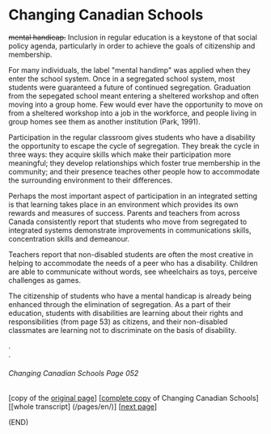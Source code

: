 # Changing Canadian Schools
~~mental handicap.~~ Inclusion in regular education is a keystone of that social policy agenda, particularly in order to achieve the goals of citizenship and membership.  

For many individuals, the label "mental handimp" was applied when they enter the school system. Once in a segregated school system, most students were guaranteed a future of continued segregation. Graduation from the sepegated school meant entering a sheltered workshop and often moving into a group home. Few would ever have the opportunity to move on from a sheltered workshop into a job in the workforce, and people living in group homes see them as another institution (Park, 1991).  

Participation in the regular classroom gives students who have a disability the opportunity to escape the cycle of segregation. They break the cycle in three ways: they acquire skills which make their participation more meaningful; they develop relationships which foster true membership in the community; and their presence teaches other people how to accommodate the surrounding environment to their differences.  

Perhaps the most important aspect of participation in an integrated setting is that learning takes place in an environment which provides its own rewards and measures of success. Parents and teachers from across Canada consistently report that students who move from segregated to integrated systems demonstrate improvements in communications skills, concentration skills and demeanour.  

Teachers report that non-disabled students are often the most creative in helping to accommodate the needs of a peer who has a disability. Children are able to communicate without words, see wheelchairs as toys, perceive challenges as games.  

The citizenship of students who have a mental handicap is already being enhanced through the elimination of segregation. As a part of their education, students with disabilities are learning about their rights and responsibilities (from page 53) as citizens, and their non-disabled classmates are learning not to discriminate on the basis of disability.

.  
.  
###### Changing Canadian Schools Page 052

[copy of the [original page](/copies-from-original/CCS052.png)]
[[complete copy](/copies-from-original/BestCopy_Changing_Canadian_Schools_Perspectives_on_Disability_and_Inclusion.pdf) of Changing Canadian Schools]
[[whole transcript] (/pages/en/)]
[[next page](Changing_Canadian_Schools-053)]

(END)

